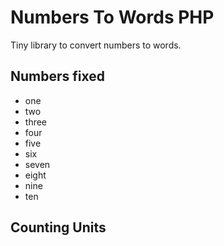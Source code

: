 # Numbers To Words PHP

Tiny library to convert numbers to words.

## Numbers fixed

- one
- two
- three
- four
- five
- six
- seven
- eight
- nine
- ten

## Counting Units
